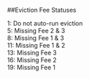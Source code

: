 ##Eviction Fee Statuses  
  
1: Do not auto-run eviction  
5: Missing Fee 2 & 3  
8: Missing Fee 1 & 3  
11: Missing Fee 1 & 2  
13: Missing Fee 3  
16: Missing Fee 2  
19: Missing Fee 1  